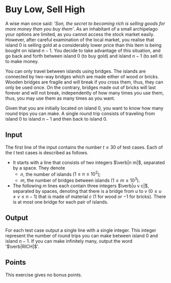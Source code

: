 # Buy Low, Sell High

A wise man once said: *'Son, the secret to becoming rich is selling goods
for more money than you buy them'*. As an inhabitant of a small
archipelago your options are limited, as you cannot
access the stock market easily. However, after careful examination of the local
market, you realise that island $0$ is selling gold at a considerably lower
price than this item is being bought on island $n-1$. You decide to take
advantage of this situation, and go back and forth between island $0$ (to buy
gold) and island $n-1$ (to sell it) to make money.

You can only travel between islands using bridges. The islands are connected by
two-way bridges which are made either of wood or bricks. Wooden bridges are
fragile and will break if you cross them, thus, they can only be used once.  On
the contrary, bridges made out of bricks will last forever and will not break,
independently of how many times you use them, thus, you may use them as many
times as you want.

Given that you are initially located on island $0$, you want to know how many
round trips you can make. A single round trip consists of traveling from island
$0$ to island $n-1$ and then back to island $0$.

## Input
  The first line of the input contains the number $t \leq 30$ of test cases.
  Each of the $t$ test cases is described as follows.

  - It starts with a line that consists of two integers $\verb|n m|$,
      separated by a space. They denote
      - $n$, the number of islands ($1 \leq n \leq 10^2$);
      - $m$, the number of bridges between islands ($1 \leq m \leq 10^3$).
  - The following $m$ lines each contain three integers $\verb|u v c|$,
      separated by spaces, denoting that there is a bridge from $u$ to $v$ ($0
      \leq u \neq v \leq n - 1$) that is made of material $c$ ($1$ for wood or
      $-1$ for bricks). There is at most one bridge for each pair of islands.

## Output
  For each test case output a single line with a single integer. This integer
  represent the number of round trips you can make between island $0$ and island
  $n-1$. If you can make infinitely many, output the word
  '$\verb|RICH|$'.

## Points
  This exercise gives no bonus points.
